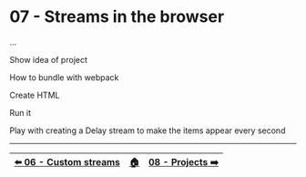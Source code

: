 # 07 - Streams in the browser

...

Show idea of project

How to bundle with webpack

Create HTML

Run it

Play with creating a Delay stream to make the items appear every second



---

| [⬅️ 06 - Custom streams](/06-custom-streams/README.md) | [🏠](/README.md)| [08 - Projects ➡️](/08-projects/README.md)|
|:--------------|:------:|------------------------------------------------:|

